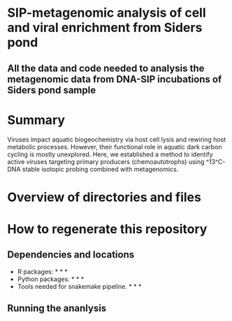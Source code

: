 # SIP-metagenomic analysis of cell and viral enrichment from Siders pond

## All the data and code needed to analysis the metagenomic data from DNA-SIP incubations of Siders pond sample

# Summary
 Viruses impact aquatic biogeochemistry via host cell lysis and rewiring host metabolic processes. However, their functional role in aquatic dark carbon cycling is mostly unexplored. Here, we established a method to identify active viruses targeting primary producers (chemoautotrophs) using ^13^C-DNA stable isotopic probing combined with metagenomics. 

 # Overview of directories and files

 # How to regenerate this repository

## Dependencies and locations
* R packages:
    * 
    * 
    * 
* Python packages:
    * 
    * 
    * 
* Tools needed for snakemake pipeline.
    * 
    * 
    * 

## Running the ananlysis
```
```
